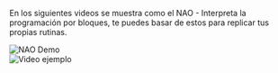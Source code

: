 En los siguientes videos se muestra como el NAO - Interpreta la programación por bloques, te puedes basar de estos para replicar tus propias rutinas.

![NAO Demo](./Video-de-WhatsApp-2025-09-05-a-las-12.57.11_6e60f758.gif)                
![Video ejemplo](Ejemplos/VideodeWhatsApp2025-09-10alas10.22.21_fe3dfd34-ezgif.com-video-to-gif-converter.gif)

